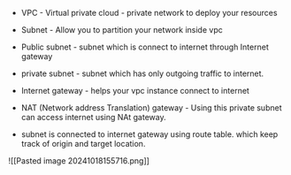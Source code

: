 - VPC - Virtual private cloud - private network to deploy your resources
- Subnet - Allow you to partition your network inside vpc
- Public subnet - subnet which is connect to internet through Internet gateway 
- private subnet - subnet which has only outgoing traffic to internet.

- Internet gateway -  helps your vpc instance connect to internet
- NAT (Network address Translation)  gateway - Using this private subnet can access internet using NAt gateway.
- subnet is connected to internet gateway using route table. which keep track of origin and target location.

![[Pasted image 20241018155716.png]]